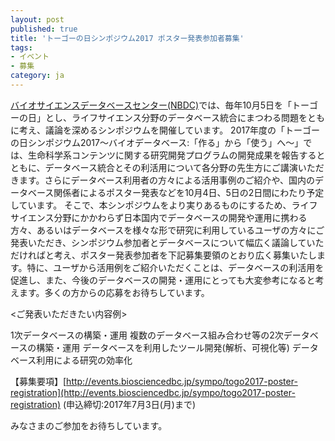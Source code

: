 ```yaml
---
layout: post
published: true
title: 'トーゴーの日シンポジウム2017 ポスター発表参加者募集'
tags:
- イベント
- 募集
category: ja
---
```

[バイオサイエンスデータベースセンター(NBDC)](http://biosciencedbc.jp/)では、毎年10月5日を「トーゴーの日」とし、ライフサイエンス分野のデータベース統合にまつわる問題をともに考え、議論を深めるシンポジウムを開催しています。
2017年度の「トーゴーの日シンポジウム2017～バイオデータベース:「作る」から「使う」へ～」では、生命科学系コンテンツに関する研究開発プログラムの開発成果を報告するとともに、データベース統合とその利活用について各分野の先生方にご講演いただきます。さらにデータベース利用者の方々による活用事例のご紹介や、国内のデータベース関係者によるポスター発表などを10月4日、5日の2日間にわたり予定しています。
そこで、本シンポジウムをより実りあるものにするため、ライフサイエンス分野にかかわらず日本国内でデータベースの開発や運用に携わる方々、あるいはデータベースを様々な形で研究に利用しているユーザの方々にご発表いただき、シンポジウム参加者とデータベースについて幅広く議論していただければと考え、ポスター発表参加者を下記募集要領のとおり広く募集いたします。特に、ユーザから活用例をご紹介いただくことは、データベースの利活用を促進し、また、今後のデータベースの開発・運用にとっても大変参考になると考えます。多くの方からの応募をお待ちしています。

 

<ご発表いただきたい内容例>

1次データベースの構築・運用
複数のデータベース組み合わせ等の2次データベースの構築・運用
データベースを利用したツール開発(解析、可視化等)
データベース利用による研究の効率化
 

【募集要項】[http://events.biosciencedbc.jp/sympo/togo2017-poster-registration](http://events.biosciencedbc.jp/sympo/togo2017-poster-registration)
(申込締切:2017年7月3日(月)まで)

みなさまのご参加をお待ちしています。